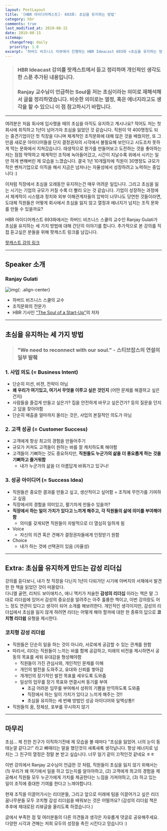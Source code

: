 ```yaml
---
layout: PostLayout
title: '[HBR 아이디어캐스트]- 693화: 초심을 유지하는 방법'
category: hbr
comments: true
last_modified_at: 2019-08-15
date: 2019-08-15
sitemap:
  changefreq: daily
  priority: 1.0
excerpt: '하버드 비즈니스 리뷰에서 진행하는 HBR Ideacast 693화 <초심을 유지하는 방법>를 듣고 정리한 내용입니다.'
---
```


> ### HBR Ideacast 강의를 팟캐스트에서 듣고 정리하며 개인적인 생각도 한 스푼 추가된 내용입니다.
>
> ### Ranjay 교수님이 언급하는 Soul을 저는 초심이라는 의미로 재해석해서 글을 정리하였습니다. 비슷한 의미로는 열정, 혹은 에너지라고도 생각을 할 수 있으니 이 점 참고하시기 바랍니다.

---

여려분은 처음 회사에 입사했을 때의 초심을 아직도 유지하고 계시나요?
적어도 저는 첫 회사에 취직하고 1년이 넘어가자 초심을 잃었던 것 같습니다.
직원이 약 400명정도 되는 중견기업이던 첫 직장을 다니며 체계적인 조직문화에 대해 많은 것을 배웠지만,
또 그 만큼 새로운 아이디어들을 단지 결정권자의 시각에서 불필요해 보인다고 시도조차 못하게 막는 문화에서 지쳐갔습니다.
태생적으로 뭔가를 만들어보고 도전하는 것을 좋아하는 저는 점점 딱딱하고 체계적인 조직에 녹아들어갔고, 시간이 지날수록 위에서 시키는 일만 하게 변해버린 제 모습을 느꼈습니다.
결국 1년 10개월차에 직원이 30명정도 규모가 작은 벤처기업으로 이직을 해서 지금은 넘처나는 자율성에서 성장하려고 노력하는 중입니다 :)

이처럼 직장에서 초심을 오래동안 유지하는건 매우 어려운 일입니다. 그리고 초심을 잃는 시기는 기업의 규모가 커질 수록 더 빨리 오는 것 같습니다.
기업이 성장하는 과정에서 체계적이 시스템과 정치와 외부 이해관계자들의 압박이 너무나도 당연한 것들이라면,
도대체 직원들은 어떻게 회사에서 초심을 잃지 않고 열정과 에너지가 넘치는 조직 문화를 만들 수 있을까요?

HBR 아이디어캐스트 693화에서는 하버드 비즈니스 스쿨의 교수인 Ranjay Gulati가 초심을 유지하는 세 가지 방법에 대해 간단히 이야기를 합니다.
추가적으로 본 강의를 직접 듣고싶은 분들을 위해 팟캐스트 링크를 남깁니다.

[팟캐스트 강의 링크](https://podcasts.google.com/?feed=aHR0cDovL2ZlZWRzLmhhcnZhcmRidXNpbmVzcy5vcmcvaGFydmFyZGJ1c2luZXNzL2lkZWFjYXN0&episode=dGFnOmF1ZGlvLmhici5vcmcsMjAwNi0wNS0wODppZGVhY2FzdC4wNjkz)

---

## Speaker 소개

### Ranjay Gulati

![img](https://httpsak-a.akamaihd.net/2071817190001/2071817190001_2226721219001_stillImage-0-leexke7h-2238391950001.jpg?pubId=2071817190001&videoId=2226699673001){: .align-center}

- 하버드 비즈니스 스쿨의 교수
- 조직문화의 전문가
- HBR 기사인 ["The Soul of a Start-Up"](https://hbr.org/2019/07/the-soul-of-a-start-up)의 저자

---

## 초심을 유지하는 세 가지 방법

> ### "We need to reconnect with our soul." - 스티브잡스의 연설의 일부 발췌

### 1. 사업 의도 (= Business Intent)

- 단순히 미션, 비젼, 전략이 아님
- **왜 우리가 여기있고, 여기서 무엇을 이루고 싶은 것인지** (어떤 문제를 해결하고 싶은건지)
- 사람들을 즐겁게 만들고 싶은가? 집을 안전하게 바꾸고 싶은건가? 등의 질문을 던지고 답을 찾아야함
- 단순히 매출을 얼마까지 올리는 것은, 사업의 본질적인 의도가 아님

### 2. 고객 성공 (= Customer Success)

- 고객에게 항상 최고의 경험을 만들어주기
- 규모가 커져도 고객들이 원하는 바를 잘 캐치하도록 해야함
- 고객들이 기뻐하는 것도 중요하지만, **직원들도 누군가의 삶을 더 풍요롭게 하는 것을 기뻐하고 즐거워함**
  - 내가 누군가의 삶을 더 아름답게 바꿔가고 있구나!

### 3. 성공 아이디어 (= Success Idea)

- 직원들은 중요한 결과를 만들고 싶고, 생산적이고 싶어함 = 조직에 무언가를 기여하고 싶음
- 직장에서의 경험을 의미있고, 활기차게 만들수 있을까?
- **직장에서 하는 일이 가치가 있다고 느끼게 해주고, 각 직원들의 삶에 의미를 부여해야함**
  - 의미를 갖게되면 직원들이 자발적으로 더 열심히 일하게 됨
- Voice
  - 자신의 의견 혹은 견해가 결정권자들에게 인정받기 원함
- Choice
  - 내가 하는 것에 선택권이 있음 (자율성)

---

## Extra: 초심을 유지하게 만드는 감성 리더십

강의를 듣다보니, 내가 첫 직장을 다닌지 1년이 다되가던 시기에 아버지의 서재에서 발견한 한 책을 읽었던 것이 떠올랐다.  
다니엘 골먼, 리처드 보이애치스, 애니 맥키가 저술한 **감성의 리더십** 이라는 책은 말 그대로 리더쉽에 있어서 감성의 중요성을 알려주는 아주 훌륭한 책이고,
이번 강의랑도 어느 정도 연관이 있다고 생각이 되어 소개를 해보려한다.
개인적인 생각이지만, 감성의 리더십에서 초심을 잃지 않게 하려면 리더는 어떻게 해야 할까에 대한 한 종류의 답으로 **코치형 리더쉽** 유형을 제시한다.

### 코치형 감성 리더쉽

- 직원들은 단순히 일을 하는 것이 아니라, 서로에게 공감할 수 있는 관계를 원함
- 따라서, 리더는 직원들이 느끼는 바를 함께 공감하고, 미래의 비전을 제시하면서 공동의 목표를 세워 유대감을 형성해야함
  - 직원들이 가진 관심사와, 개인적인 문제를 이해
  - 개인의 발전을 도와주고, 유대와 신뢰를 쌓아감
  - 개개인의 장기적인 발전 목표를 세우도록 도와줌
  - 일상의 업무를 장기 목표와 연결시켜 동기를 부여
    - 조금 어려운 임무를 부여해서 성취의 기쁨을 만끽하도록 도와줌
    - 직장에서 하는 일이 가치가 있다고 느끼게 해주는 것!!
    - 초심을 유지하는 세 번째 방법인 성공 아이디어와 일맥상통!!
- 직원들의 꿈, 정체성, 포부를 무시하지 않기

---

## 마무리

초심...
제 친한 친구가 이직하기전에 제 모습을 볼 때마다 "초심을 잃었어. 너의 눈이 동태눈깔 같다고!" 라고 뼈때리는 말을 했던것이 새록새록 생각납니다.
항상 에너지로 넘치는 그 친구의 열정은 정말 본 받고 싶습니다. 너무 일기 같이 끄적인것 같네요 ㅎㅎ

이번 강의에서 Ranjay 교수님이 언급한 것 처럼, 직원들이 초심을 잃지 않기 위해서는
(1) 우리가 왜 여기에서 일을 하고 있는지를 알아야하고,
(2) 고객에게 최고의 경험을 제공해서 직원들 모두 누군가에게 가치를 제공한다는 느낌을 가져야하고,
(3) 하고 있는 일이 조직에 중대한 기여를 한다고 느껴야합니다.

현재 조직을 이끌어가시는 리더분들, 그리고 앞으로 미래에 팀을 이끌어가고 싶은 리더 꿈나무분들 모두 코치형 감성 리더쉽을 배워보는 것은 어떨까요?
(감성의 리더쉽 책은 추후에 제대로된 리뷰글을 올리도록 하겠습니다.)

글에서 부족한 점 및 여러분들의 다른 의견들과 생각은 자유롭게 댓글로 공유해주세요.
다양한 시각과 견해는 저희 모두의 성장을 촉진 시킨다고 믿습니다 :)
